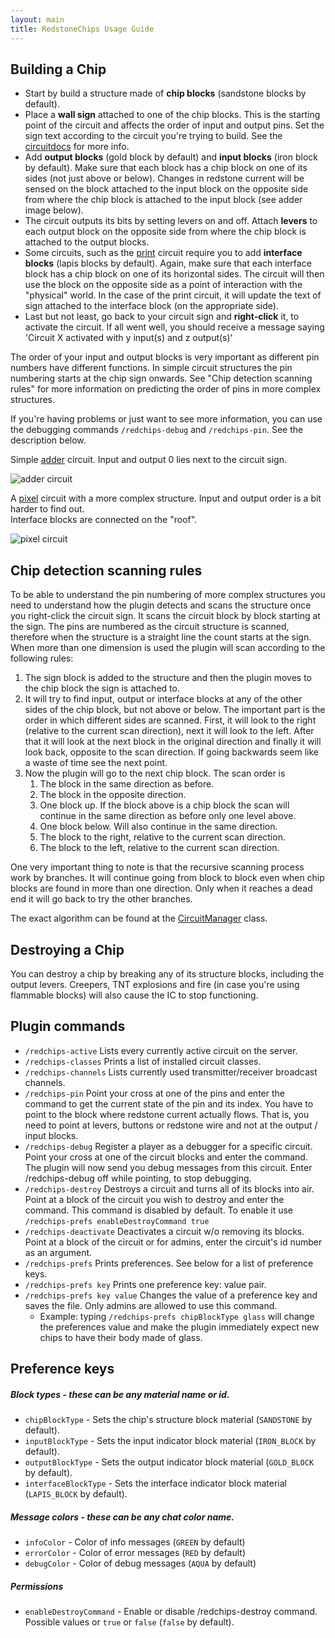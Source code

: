 ```yaml
---
layout: main
title: RedstoneChips Usage Guide
---
```


Building a Chip
---------------
- Start by build a structure made of __chip blocks__ (sandstone blocks by default). 
- Place a __wall sign__ attached to one of the chip blocks. This is the starting point of the circuit and affects the order of input and output pins. Set the sign text according to the circuit you're trying to build. See the [circuitdocs](/RedstoneChips/circuitdocs) for more info.
- Add __output blocks__ (gold block by default) and __input blocks__ (iron block by default). Make sure that each block has a chip block on one of its sides (not just above or below). Changes in redstone current will be sensed on the block attached to the input block on the opposite side from where the chip block is attached to the input block (see adder image below). 
- The circuit outputs its bits by setting levers on and off. Attach __levers__ to each output block on the opposite side from where the chip block is attached to the output blocks.
- Some circuits, such as the [print](/RedstoneChips/circuitdocs/Print.html) circuit require you to add __interface blocks__ (lapis blocks by default). Again, make sure that each interface block has a chip block on one of its horizontal sides. The circuit will then use the block on the opposite side as a point of interaction with the "physical" world. In the case of the print circuit, it will update the text of sign attached to the interface block (on the appropriate side).
- Last but not least, go back to your circuit sign and __right-click__ it, to activate the circuit. If all went well, you should receive a message saying 'Circuit X activated with y input(s) and z output(s)' 

The order of your input and output blocks is very important as different pin numbers have different functions. In simple circuit structures the pin numbering starts at the chip sign onwards. See "Chip detection scanning rules" for more information on predicting the order of pins in more complex structures.

If you're having problems or just want to see more information, you can use the debugging commands `/redchips-debug` and `/redchips-pin`. See the description below.


Simple [adder](/RedstoneChips/circuitdocs/Adder.html) circuit. Input and output 0 lies next to the circuit sign.

![adder circuit](/RedstoneChips/images/adder.jpg)



A [pixel](/RedstoneChips/circuitdocs/Pixel.html) circuit with a more complex structure. Input and output order is a bit harder to find out.  
Interface blocks are connected on the "roof".

![pixel circuit](/RedstoneChips/images/pixel2.png)

Chip detection scanning rules
------------------------------
To be able to understand the pin numbering of more complex structures you need to understand how the plugin detects and scans the structure once you right-click the circuit sign. It scans the circuit block by block starting at the sign. The pins are numbered as the circuit structure is scanned, therefore when the structure is a straight line the count starts at the sign. When more than one dimension is used the plugin will scan according to the following rules:
1. The sign block is added to the structure and then the plugin moves to the chip block the sign is attached to. 
2. It will try to find input, output or interface blocks at any of the other sides of the chip block, but not above or below. The important part is the order in which different sides are scanned. First, it will look to the right (relative to the current scan direction), next it will look to the left. After that it will look at the next block in the original direction and finally it will look back, opposite to the scan direction. If going backwards seem like a waste of time see the next point.
3. Now the plugin will go to the next chip block. The scan order is 
	1. The block in the same direction as before.
	2. The block in the opposite direction.
	3. One block up. If the block above is a chip block the scan will continue in the same direction as before only one level above.
	4. One block below. Will also continue in the same direction.
	5. The block to the right, relative to the current scan direction.
	6. The block to the left, relative to the current scan direction.
	
One very important thing to note is that the recursive scanning process work by branches. It will continue going from block to block even when chip blocks are found in more than one direction. Only when it reaches a dead end it will go back to try the other branches.

The exact algorithm can be found at the [CircuitManager](http://github.com/eisental/RedstoneChips/blob/master/src/main/java/org/tal/redstonechips/CircuitManager.java) class.

Destroying a Chip
-----------------
You can destroy a chip by breaking any of its structure blocks, including the output levers. Creepers, TNT explosions and fire (in case you're using flammable blocks) will also cause the IC to stop functioning.

Plugin commands
----------------

 - `/redchips-active` Lists every currently active circuit on the server.
 - `/redchips-classes` Prints a list of installed circuit classes.
 - `/redchips-channels` Lists currently used transmitter/receiver broadcast channels. 
 - `/redchips-pin` Point your cross at one of the pins and enter the command to get the current state of the pin and its index. You have to point to the block where redstone current actually flows. That is, you need to point at levers, buttons or redstone wire and not at the output / input blocks.
 - `/redchips-debug` Register a player as a debugger for a specific circuit. Point your cross at one of the circuit blocks and enter the command. The plugin will now send you debug messages from this circuit. Enter /redchips-debug off while pointing, to stop debugging.
 - `/redchips-destroy` Destroys a circuit and turns all of its blocks into air. Point at a block of the circuit you wish to destroy and enter the command. This command is disabled by default. To enable it use `/redchips-prefs enableDestroyCommand true`
 - `/redchips-deactivate` Deactivates a circuit w/o removing its blocks. Point at a block of the circuit or for admins, enter the circuit's id number as an argument.
 - `/redchips-prefs` Prints preferences. See below for a list of preference keys.
 - `/redchips-prefs key` Prints one preference key: value pair.
 - `/redchips-prefs key value` Changes the value of a preference key and saves the file. Only admins are allowed to use this command.
     - Example: typing <code>/redchips-prefs chipBlockType glass</code> will change the preferences value and make the plugin immediately expect new chips to have their body made of glass.

Preference keys
---------------

##### Block types - these can be any material name or id.
- `chipBlockType` - Sets the chip's structure block material (`SANDSTONE` by default).
- `inputBlockType` - Sets the input indicator block material (`IRON_BLOCK` by default).
- `outputBlockType` - Sets the output indicator block material (`GOLD_BLOCK` by default).
- `interfaceBlockType` - Sets the interface indicator block material (`LAPIS_BLOCK` by default).

##### Message colors - these can be any chat color name.
- `infoColor` - Color of info messages (`GREEN` by default)
- `errorColor` - Color of error messages (`RED` by default)
- `debugColor` - Color of debug messages (`AQUA` by default)

##### Permissions
- `enableDestroyCommand` - Enable or disable /redchips-destroy command. Possible values or `true` or `false` (`false` by default).
